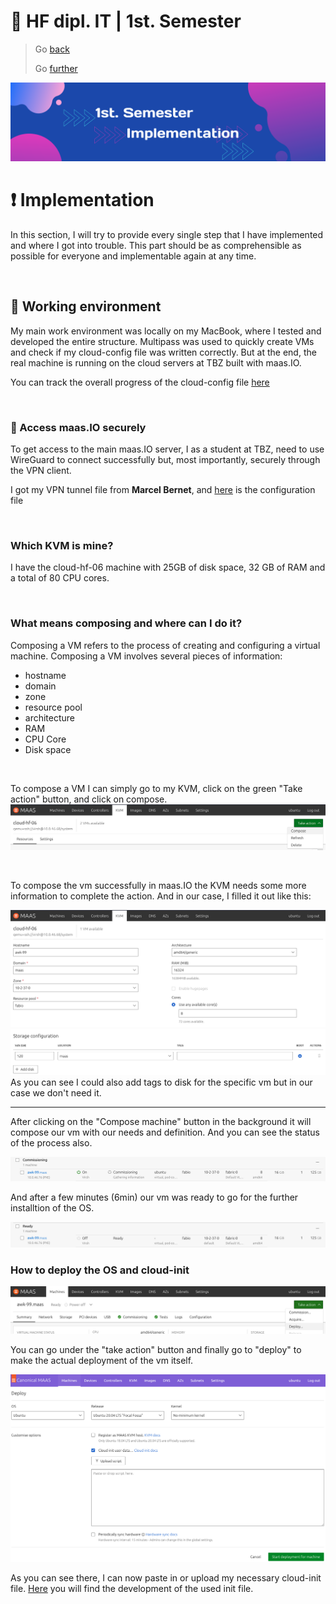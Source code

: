 # :ticket: HF dipl. IT | 1st. Semester

> Go [back](/pages/variation.md)
>
> Go [further](/pages/implementation.md)

![Banner](/img/banner4.png)

# :exclamation: Implementation

In this section, I will try to provide every single step that I have implemented and where I got into trouble. This part should be as comprehensible as possible for everyone and implementable again at any time.

<br>

## :green_book: Working environment

My main work environment was locally on my MacBook, where I tested and developed the entire structure. Multipass was used to quickly create VMs and check if my cloud-config file was written correctly. But at the end, the real machine is running on the cloud servers at TBZ built with maas.IO.

You can track the overall progress of the cloud-config file [here](/docs)

<br>

### :closed_lock_with_key: Access maas.IO securely

To get access to the main maas.IO server, I as a student at TBZ, need to use WireGuard to connect successfully but, most importantly, securely through the VPN client.

I got my VPN tunnel file from **Marcel Bernet**, and [here](/docs/wg2.37-template.conf) is the configuration file

<br>

### Which KVM is mine?

I have the cloud-hf-06 machine with 25GB of disk space, 32 GB of RAM and a total of 80 CPU cores.

<br>

### What means composing and where can I do it?

Composing a VM refers to the process of creating and configuring a virtual machine. Composing a VM involves several pieces of information:
-   hostname
-   domain
-   zone
-   resource pool
-   architecture
-   RAM
-   CPU Core
-   Disk space

<br>

To compose a VM I can simply go to my KVM, click on the green "Take action" button, and click on compose.
![Compose](/img/compose.png)

<br>

To compose the vm successfully in maas.IO the KVM needs some more information to complete the action. And in our case, I filled it out like this:


![Compose2](/img/compose2.png)
![Compose3](/img/compose3.png)
As you can see I could also add tags to disk for the specific vm but in our case we don't need it.

---

After clicking on the "Compose machine" button in the background it will compose our vm with our needs and definition. And you can see the status of the process also. 

![Compose4](/img/compose4.png)

And after a few minutes (6min) our vm was ready to go for the further installtion of the OS.

![Compose5](/img/compose5.png)

### How to deploy the OS and cloud-init

![Compose6](/img/compose6.png)

You can go under the "take action" button and finally go to "deploy" to make the actual deployment of the vm itself.

![Deployment](/img/awx_deployment_1.png)

As you can see there, I can now paste in or upload my necessary cloud-init file. [Here](/pages/cloud-init_dev.md) you will find the development of the used init file.